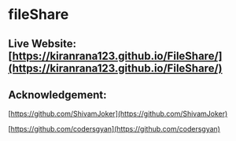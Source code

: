 # fileShare
## Live Website: [https://kiranrana123.github.io/FileShare/](https://kiranrana123.github.io/FileShare/)



## Acknowledgement:

[https://github.com/ShivamJoker](https://github.com/ShivamJoker)


[https://github.com/codersgyan](https://github.com/codersgyan)
